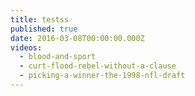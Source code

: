 ```yaml
---
title: testss
published: true
date: 2016-03-08T00:00:00.000Z
videos:
  - blood-and-sport
  - curt-flood-rebel-without-a-clause
  - picking-a-winner-the-1998-nfl-draft
---
```



